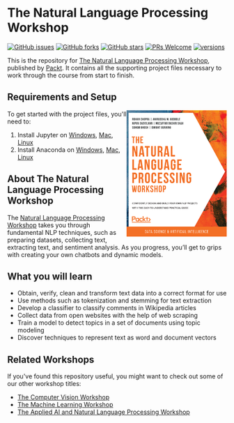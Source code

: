 # The Natural Language Processing Workshop
[![GitHub issues](https://img.shields.io/github/issues/PacktWorkshops/The-Natural-Language-Processing-Workshop.svg)](https://github.com/PacktWorkshops/The-Natural-Language-Processing-Workshop/issues)
[![GitHub forks](https://img.shields.io/github/forks/PacktWorkshops/The-Natural-Language-Processing-Workshop.svg)](https://github.com/PacktWorkshops/The-Natural-Language-Processing-Workshop/network)
[![GitHub stars](https://img.shields.io/github/stars/PacktWorkshops/The-Natural-Language-Processing-Workshop.svg)](https://github.com/PacktWorkshops/The-Natural-Language-Processing-Workshop/stargazers)
[![PRs Welcome](https://img.shields.io/badge/PRs-welcome-brightgreen.svg)](https://github.com/PacktWorkshops/The-Natural-Language-Processing-Workshop/pulls)
[![versions](https://img.shields.io/pypi/pyversions/pybadges.svg)](https://www.python.org/downloads/)

This is the repository for [The Natural Language Processing Workshop](https://www.amazon.com/Natural-Language-Processing-Workshop-understand/dp/1800208421/ref=tmm_pap_swatch_0?_encoding=UTF8&qid=1611057842&sr=8-1&utm_source=github&utm_medium=repository&utm_campaign=9781801077811&utm_term=Natural%20Language%20Processing&utm_content=The%20Natural%20Language%20Processing%20Workshop), published by [Packt](https://www.packtpub.com/?utm_source=github). It contains all the supporting project files necessary to work through the course from start to finish.

## Requirements and Setup
<a href="https://www.amazon.com/Natural-Language-Processing-Workshop-understand/dp/1800208421/ref=tmm_pap_swatch_0?_encoding=UTF8&qid=1611057842&sr=8-1&utm_source=github&utm_medium=repository&utm_campaign=9781801077811&utm_term=Natural%20Language%20Processing&utm_content=The%20Natural%20Language%20Processing%20Workshop"><img src="https://github.com/PacktWorkshops/Workshop-Covers/blob/master/B16062_The%20Natural%20Language%20Processing%20Workshop.png" alt="The Natural Language Processing Workshop" height="290px" width="230px" align="right" this.target="_blank"></a>

To get started with the project files, you'll need to:
1. Install Jupyter on [Windows](https://www.python.org/downloads/windows/), [Mac](https://www.python.org/downloads/mac-osx/), [Linux](https://www.python.org/downloads/source/)
2. Install Anaconda on [Windows](https://www.anaconda.com/distribution/#windows), [Mac](https://www.anaconda.com/distribution/#macos), [Linux](https://www.anaconda.com/distribution/#linux)

## About The Natural Language Processing Workshop
The [Natural Language Processing Workshop](https://www.amazon.com/Natural-Language-Processing-Workshop-understand/dp/1800208421/ref=tmm_pap_swatch_0?_encoding=UTF8&qid=1611057842&sr=8-1&utm_source=github&utm_medium=repository&utm_campaign=9781801077811&utm_term=Natural%20Language%20Processing&utm_content=The%20Natural%20Language%20Processing%20Workshop) takes you through fundamental NLP techniques, such as preparing datasets, collecting text, extracting text, and sentiment analysis. As you progress, you’ll get to grips with creating your own chatbots and dynamic models.

## What you will learn
* Obtain, verify, clean and transform text data into a correct format for use 
* Use methods such as tokenization and stemming for text extraction 
* Develop a classifier to classify comments in Wikipedia articles 
* Collect data from open websites with the help of web scraping 
* Train a model to detect topics in a set of documents using topic modeling 
* Discover techniques to represent text as word and document vectors 

## Related Workshops
If you've found this repository useful, you might want to check out some of our other workshop titles:
* [The Computer Vision Workshop](https://www.amazon.com/Computer-Vision-Workshop-algorithms-intelligence-dp-180020177X/dp/180020177X/ref=mt_other?_encoding=UTF8&me=&qid=1611064944&utm_source=github&utm_medium=repository&utm_campaign=9781800201774&utm_term=Computer%20Vision&utm_content=The%20Computer%20Vision%20Workshop)
* [The Machine Learning Workshop](https://www.amazon.com/Machine-Learning-Workshop-high-performance-scikit-learn/dp/1839219068/ref=tmm_pap_swatch_0?_encoding=UTF8&qid=1611061956&sr=1-1&utm_source=github&utm_medium=repository&utm_campaign=9781801070065&utm_term=Machine%20Learning&utm_content=The%20Machine%20Learning%20Workshop)
* [The Applied AI and Natural Language Processing Workshop](https://www.amazon.com/Applied-Natural-Language-Processing-Workshop-ebook/dp/B08Q8GNTGT/ref=sr_1_1?dchild=1&keywords=The%20Applied%20AI%20and%20Natural%20Language%20Processing%20Workshop&qid=1610976605&sr=8-1&utm_source=github&utm_medium=repository&utm_campaign=9781801071307&utm_term=Applied%20AI%20and%20Natural%20Language%20Processing&utm_content=The%20Applied%20AI%20and%20Natural%20Language%20Processing%20Workshop)

   

